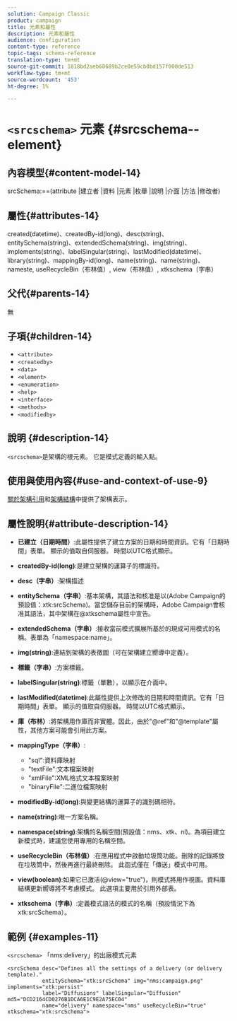 ```yaml
---
solution: Campaign Classic
product: campaign
title: 元素和屬性
description: 元素和屬性
audience: configuration
content-type: reference
topic-tags: schema-reference
translation-type: tm+mt
source-git-commit: 1818bd2aeb60689b2ce0e59cb0bd157f000de513
workflow-type: tm+mt
source-wordcount: '453'
ht-degree: 1%

---
```



# `<srcschema>` 元素  {#srcschema--element}

## 內容模型{#content-model-14}

srcSchema:==(attribute |建立者 |資料 |元素 |枚舉 |說明 |介面 |方法 |修改者)

## 屬性{#attributes-14}

created(datetime)、createdBy-id(long)、desc(string)、entitySchema(string)、extendedSchema(string)、img(string)、implements(string)、labelSingular(string)、lastModified(datetime)、library(string)、mappingBy-id(long)、name(string)、name(string)、nameste, useRecycleBin（布林值）, view（布林值）, xtkschema（字串）

## 父代{#parents-14}

無

## 子項{#children-14}

* `<attribute>`
* `<createdby>`
* `<data>`
* `<element>`
* `<enumeration>`
* `<help>`
* `<interface>`
* `<methods>`
* `<modifiedby>`

## 說明 {#description-14}

`<srcschema>`是架構的根元素。 它是模式定義的輸入點。

## 使用與使用內容{#use-and-context-of-use-9}

[關於架構引用](../../configuration/using/about-schema-reference.md)和[架構結構](../../configuration/using/schema-structure.md)中提供了架構表示。

## 屬性說明{#attribute-description-14}

* **已建立（日期時間）**:此屬性提供了建立方案的日期和時間資訊。它有「日期時間」表單。 顯示的值取自伺服器。 時間以UTC格式顯示。
* **createdBy-id(long)**:是建立架構的運算子的標識符。
* **desc（字串）**:架構描述
* **entitySchema（字串）**:基本架構，其語法和核准是以(Adobe Campaign的預設值：xtk:srcSchema)。當您儲存目前的架構時，Adobe Campaign會核准其語法，其中架構在@xtkschema屬性中宣告。
* **extendedSchema（字串）**:接收當前模式擴展所基於的現成可用模式的名稱。表單為「namespace:name」。
* **img(string)**:連結到架構的表徵圖（可在架構建立嚮導中定義）。
* **標籤（字串）**:方案標籤。
* **labelSingular(string)**:標籤（單數），以顯示在介面中。
* **lastModified(datetime)**:此屬性提供上次修改的日期和時間資訊。它有「日期時間」表單。 顯示的值取自伺服器。 時間以UTC格式顯示。
* **庫（布林）**:將架構用作庫而非實體。因此，由於&quot;@ref&quot;和&quot;@template&quot;屬性，其他方案可能會引用此方案。
* **mappingType（字串）**:

   * &quot;sql&quot;:資料庫映射
   * &quot;textFile&quot;:文本檔案映射
   * &quot;xmlFile&quot;:XML格式文本檔案映射
   * &quot;binaryFile&quot;:二進位檔案映射

* **modifiedBy-id(long)**:與變更結構的運算子的識別碼相符。
* **name(string)**:唯一方案名稱。
* **namespace(string)**:架構的名稱空間(預設值：nms、xtk、nl)。為項目建立新模式時，建議您使用專用的名稱空間。
* **useRecycleBin（布林值）**:在應用程式中啟動垃圾筒功能。刪除的記錄將放在垃圾筒中，然後再進行最終刪除。 此函式僅在「傳送」模式中可用。
* **view(boolean)**:如果它已激活(@view=&quot;true&quot;)，則模式將用作視圖。資料庫結構更新嚮導將不考慮模式。 此選項主要用於引用外部表。
* **xtkschema（字串）**:定義模式語法的模式的名稱（預設情況下為xtk:srcSchema）。

## 範例 {#examples-11}

`<srcschema>` 「nms:delivery」的出廠模式元素

```
<srcSchema desc="Defines all the settings of a delivery (or delivery template)."  
           entitySchema="xtk:srcSchema" img="nms:campaign.png" implements="xtk:persist" 
           label="Diffusions" labelSingular="Diffusion" md5="DCD2164CD0276B1DCA6E1C9E2A75EC04"
           name="delivery" namespace="nms" useRecycleBin="true" xtkschema="xtk:srcSchema">
```
